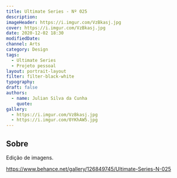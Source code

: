 ```yaml
---
title: Ultimate Series - Nº 025
description:
imageHeader: https://i.imgur.com/VzBkasj.jpg
cover: https://i.imgur.com/VzBkasj.jpg
date: 2020-12-02 18:30
modifiedDate:
channel: Arts
category: Design
tags:
  - Ultimate Series
  - Projeto pessoal
layout: portrait-layout
filter: filter-black-white
typography:
draft: false
authors:
  - name: Julian Silva da Cunha
    quote:
gallery:
  - https://i.imgur.com/VzBkasj.jpg
  - https://i.imgur.com/0YKhAW5.jpg
---
```


## Sobre

Edição de imagens.

https://www.behance.net/gallery/126849745/Ultimate-Series-N-025
